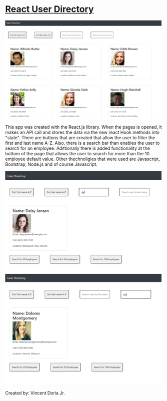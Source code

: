 #  [React User Directory](https://cenzo-cmd.github.io/React-Employee-Organizer/) 

<img src="user-directory/public/img/main.png" width="500px"><br>

This app was created with the React.js library.  When the pages is opened, it makes an API call and stores the data via the new react Hook methods into "state".  There are buttons that are created that allow the user to filter the first and last name A-Z.  Also, there is a search bar than enables the user to search for an employee.  Adittionally there is added functionality at the bottom of the page that allows the user to search for more than the 10 employee default value.  Other thechnoligies that were used are Javascript, Bootstrap, Node.js and of course Javascript.


<img src="user-directory/public/img/filterFirst.png" width="500px"><br>
<img src="user-directory/public/img/filterLast.png" width="500px"><br>

Created by: Vincent Doria Jr.
